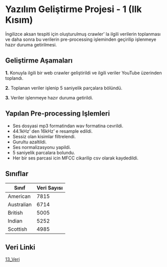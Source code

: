 
# Yazılım Geliştirme Projesi - 1 (Ilk Kısım)

İngilizce aksan tespiti için oluşturulmuş crawler’ la ilgili verilerin toplanması ve daha sonra bu verilerin pre-processing işleminden geçirilip işlenmeye hazır duruma getirilmesi.


## Geliştirme Aşamaları

**1.** Konuyla ilgili bir web crawler geliştirildi ve ilgili veriler YouTube üzerinden toplandı.

**2.** Toplanan veriler işlenip 5 saniyelik parçalara bölündü.

**3.** Veriler işlenmeye hazır duruma getirildi.


## Yapılan Pre-processing Işlemleri

- Ses dosyasi mp3 formatindan wav formatina cevrildi.
- 44.1kHz’ den 16kHz’ e resample edildi.
- Sessiz olan kisimlar filtrelendi.
- Gurultu azaltildi.
- Ses normalizasyonu yapildi.
- 5 saniyelik parcalara bolundu.
- Her bir ses parcasi icin MFCC cikarilip csv olarak kaydedildi.

## Sınıflar

| Sınıf             | Veri Sayısı                                                                |
| ----------------- | ------------------------------------------------------------------ |
| American | 7815 |
| Australian | 6714 |
| British | 5005 |
| Indian | 5252 |
| Scottish | 4985 |


## Veri Linki

[13_Veri](https://drive.google.com/file/d/1OOgX5hOHI6_ZeTWsouNzOCKsyssPX3aQ/view?usp=drive_link)
